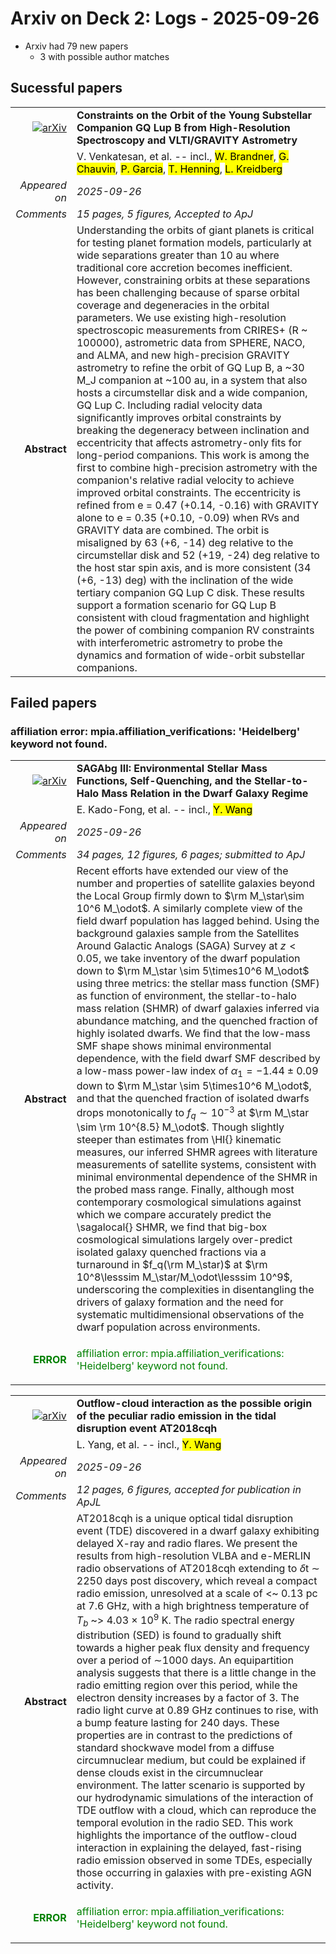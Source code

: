 # Arxiv on Deck 2: Logs - 2025-09-26

* Arxiv had 79 new papers
    * 3 with possible author matches

## Sucessful papers


|||
|---:|:---|
| [![arXiv](https://img.shields.io/badge/arXiv-2509.20621-b31b1b.svg)](https://arxiv.org/abs/2509.20621) | **Constraints on the Orbit of the Young Substellar Companion GQ Lup B from High-Resolution Spectroscopy and VLTI/GRAVITY Astrometry**  |
|| V. Venkatesan, et al. -- incl., <mark>W. Brandner</mark>, <mark>G. Chauvin</mark>, <mark>P. Garcia</mark>, <mark>T. Henning</mark>, <mark>L. Kreidberg</mark> |
|*Appeared on*| *2025-09-26*|
|*Comments*| *15 pages, 5 figures, Accepted to ApJ*|
|**Abstract**|            Understanding the orbits of giant planets is critical for testing planet formation models, particularly at wide separations greater than 10 au where traditional core accretion becomes inefficient. However, constraining orbits at these separations has been challenging because of sparse orbital coverage and degeneracies in the orbital parameters. We use existing high-resolution spectroscopic measurements from CRIRES+ (R ~ 100000), astrometric data from SPHERE, NACO, and ALMA, and new high-precision GRAVITY astrometry to refine the orbit of GQ Lup B, a ~30 M_J companion at ~100 au, in a system that also hosts a circumstellar disk and a wide companion, GQ Lup C. Including radial velocity data significantly improves orbital constraints by breaking the degeneracy between inclination and eccentricity that affects astrometry-only fits for long-period companions. This work is among the first to combine high-precision astrometry with the companion's relative radial velocity to achieve improved orbital constraints. The eccentricity is refined from e = 0.47 (+0.14, -0.16) with GRAVITY alone to e = 0.35 (+0.10, -0.09) when RVs and GRAVITY data are combined. The orbit is misaligned by 63 (+6, -14) deg relative to the circumstellar disk and 52 (+19, -24) deg relative to the host star spin axis, and is more consistent (34 (+6, -13) deg) with the inclination of the wide tertiary companion GQ Lup C disk. These results support a formation scenario for GQ Lup B consistent with cloud fragmentation and highlight the power of combining companion RV constraints with interferometric astrometry to probe the dynamics and formation of wide-orbit substellar companions.         |

## Failed papers

### affiliation error: mpia.affiliation_verifications: 'Heidelberg' keyword not found. 


|||
|---:|:---|
| [![arXiv](https://img.shields.io/badge/arXiv-2509.20444-b31b1b.svg)](https://arxiv.org/abs/2509.20444) | **SAGAbg III: Environmental Stellar Mass Functions, Self-Quenching, and the Stellar-to-Halo Mass Relation in the Dwarf Galaxy Regime**  |
|| E. Kado-Fong, et al. -- incl., <mark>Y. Wang</mark> |
|*Appeared on*| *2025-09-26*|
|*Comments*| *34 pages, 12 figures, 6 pages; submitted to ApJ*|
|**Abstract**|            Recent efforts have extended our view of the number and properties of satellite galaxies beyond the Local Group firmly down to $\rm M_\star\sim 10^6 M_\odot$. A similarly complete view of the field dwarf population has lagged behind. Using the background galaxies sample from the Satellites Around Galactic Analogs (SAGA) Survey at $z<0.05$, we take inventory of the dwarf population down to $\rm M_\star \sim 5\times10^6 M_\odot$ using three metrics: the stellar mass function (SMF) as function of environment, the stellar-to-halo mass relation (SHMR) of dwarf galaxies inferred via abundance matching, and the quenched fraction of highly isolated dwarfs. We find that the low-mass SMF shape shows minimal environmental dependence, with the field dwarf SMF described by a low-mass power-law index of $\alpha_1=-1.44\pm0.09$ down to $\rm M_\star \sim 5\times10^6 M_\odot$, and that the quenched fraction of isolated dwarfs drops monotonically to $f_{q} \sim 10^{-3}$ at $\rm M_\star \sim \rm 10^{8.5} M_\odot$. Though slightly steeper than estimates from \HI{} kinematic measures, our inferred SHMR agrees with literature measurements of satellite systems, consistent with minimal environmental dependence of the SHMR in the probed mass range. Finally, although most contemporary cosmological simulations against which we compare accurately predict the \sagalocal{} SHMR, we find that big-box cosmological simulations largely over-predict isolated galaxy quenched fractions via a turnaround in $f_q(\rm M_\star)$ at $\rm 10^8\lesssim M_\star/M_\odot\lesssim 10^9$, underscoring the complexities in disentangling the drivers of galaxy formation and the need for systematic multidimensional observations of the dwarf population across environments.         |
|<p style="color:green"> **ERROR** </p>| <p style="color:green">affiliation error: mpia.affiliation_verifications: 'Heidelberg' keyword not found.</p> |


|||
|---:|:---|
| [![arXiv](https://img.shields.io/badge/arXiv-2509.21299-b31b1b.svg)](https://arxiv.org/abs/2509.21299) | **Outflow-cloud interaction as the possible origin of the peculiar radio emission in the tidal disruption event AT2018cqh**  |
|| L. Yang, et al. -- incl., <mark>Y. Wang</mark> |
|*Appeared on*| *2025-09-26*|
|*Comments*| *12 pages, 6 figures, accepted for publication in ApJL*|
|**Abstract**|            AT2018cqh is a unique optical tidal disruption event (TDE) discovered in a dwarf galaxy exhibiting delayed X-ray and radio flares. We present the results from high-resolution VLBA and e-MERLIN radio observations of AT2018cqh extending to $\delta$t $\sim$ 2250 days post discovery, which reveal a compact radio emission, unresolved at a scale of <~ 0.13 pc at 7.6 GHz, with a high brightness temperature of $T_b$ ~> 4.03 $\times$ 10$^{9}$ K. The radio spectral energy distribution (SED) is found to gradually shift towards a higher peak flux density and frequency over a period of $\sim$1000 days. An equipartition analysis suggests that there is a little change in the radio emitting region over this period, while the electron density increases by a factor of 3. The radio light curve at 0.89 GHz continues to rise, with a bump feature lasting for 240 days. These properties are in contrast to the predictions of standard shockwave model from a diffuse circumnuclear medium, but could be explained if dense clouds exist in the circumnuclear environment. The latter scenario is supported by our hydrodynamic simulations of the interaction of TDE outflow with a cloud, which can reproduce the temporal evolution in the radio SED. This work highlights the importance of the outflow-cloud interaction in explaining the delayed, fast-rising radio emission observed in some TDEs, especially those occurring in galaxies with pre-existing AGN activity.         |
|<p style="color:green"> **ERROR** </p>| <p style="color:green">affiliation error: mpia.affiliation_verifications: 'Heidelberg' keyword not found.</p> |


